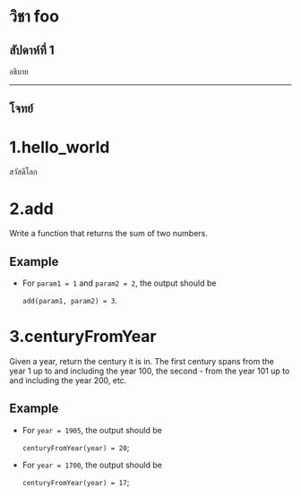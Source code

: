 # วิชา foo 

## สัปดาห์ที่ 1 

อธิบาย 

---

## โจทย์

# 1.hello_world

สวัสดีโลก

# 2.add

Write a function that returns the sum of two numbers.

## Example

* For `param1 = 1` and `param2 = 2`, the output should be 

  `add(param1, param2) = 3`.
  
# 3.centuryFromYear

Given a year, return the century it is in. The first century spans from the year 1 up to and including the year 100, the second - from the year 101 up to and including the year 200, etc.

## Example

* For `year = 1905`, the output should be 
  
    `centuryFromYear(year) = 20`;

* For `year = 1700`, the output should be 
  
    `centuryFromYear(year) = 17`;

